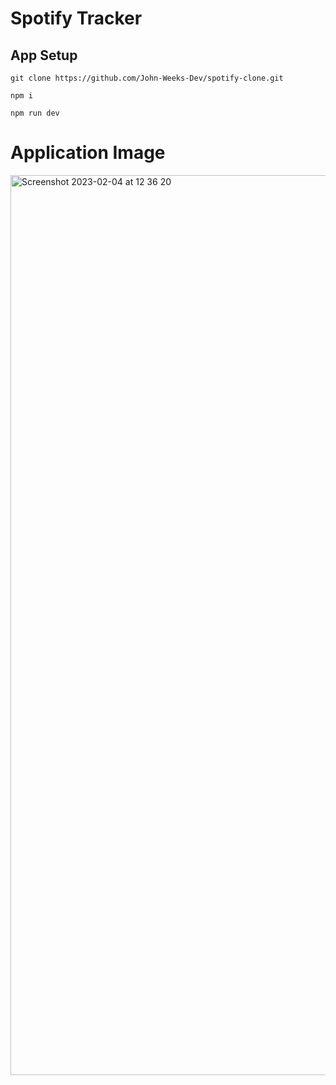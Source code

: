 # Spotify Tracker

## App Setup

```
git clone https://github.com/John-Weeks-Dev/spotify-clone.git

npm i

npm run dev
```

# Application Image
<img width="1440" alt="Screenshot 2023-02-04 at 12 36 20" src="https://user-images.githubusercontent.com/108229029/216750956-5a1164c3-1a44-4afe-abc2-5ffdb633a241.png">


